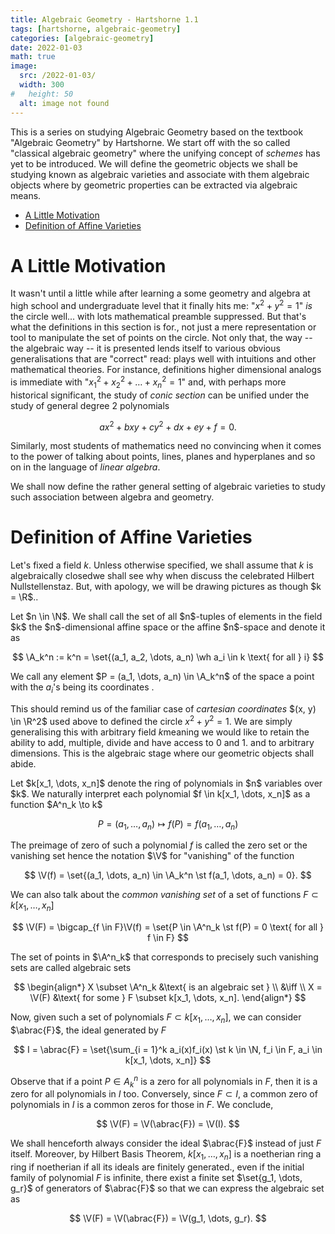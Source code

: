 ```yaml
---
title: Algebraic Geometry - Hartshorne 1.1
tags: [hartshorne, algebraic-geometry]
categories: [algebraic-geometry]
date: 2022-01-03
math: true
image: 
  src: /2022-01-03/
  width: 300
#   height: 50
  alt: image not found
---
```


This is a series on studying Algebraic Geometry based on the textbook "Algebraic Geometry" by Hartshorne. We start off with the so called "classical algebraic geometry" where the unifying concept of _schemes_ has yet to be introduced. We will define the geometric objects we shall be studying known as algebraic varieties and associate with them algebraic objects where by geometric properties can be extracted via algebraic means. 

- [A Little Motivation](#a-little-motivation)
- [Definition of Affine Varieties](#definition-of-affine-varieties)

# A Little Motivation
It wasn't until a little while after learning a some geometry and algebra at high school and undergraduate level that it finally hits me: "$x^2 + y^2 = 1$" _is_ the circle<span sidenote> well... with lots mathematical preamble suppressed. But that's what the definitions in this section is for.</span>, not just a mere representation or tool to manipulate the set of points on the circle. Not only that, the way -- the algebraic way -- it is presented lends itself to various obvious generalisations that are "correct"<span sidenote> read: plays well with intuitions and other mathematical theories</span>. For instance, definitions higher dimensional analogs is immediate with "$x_1^2 + x_2^2 + \dots + x_n^2 = 1$" and, with perhaps more historical significant, the study of _conic section_ can be unified under the study of general degree 2 polynomials

$$
ax^2 + bxy + cy^2 + dx + ey + f = 0.
$$

Similarly, most students of mathematics need no convincing when it comes to the power of talking about points, lines, planes and hyperplanes and so on in the language of _linear algebra_. 

We shall now define the rather general setting of algebraic varieties to study such association between algebra and geometry. 

# Definition of Affine Varieties
Let's fixed a field $k$. Unless otherwise specified, we shall assume that $k$ is algebraically closed<span sidenote>we shall see why when discuss the celebrated Hilbert Nullstellenstaz. But, with apology, we will be drawing pictures as though $k = \R$.</span>. 

<div class=def>
Let $n \in \N$. We shall call the set of all $n$-tuples of elements in the field $k$ the <span def> $n$-dimensional affine space</span> or the <span def> affine $n$-space</span> and denote it as 

$$
\A_k^n := k^n = \set{(a_1, a_2, \dots, a_n) \wh a_i \in k \text{ for all } i}
$$

We call any element $P = (a_1, \dots, a_n) \in \A_k^n$ of the space a <span def> point </span> with the $a_i$'s being its <span def> coordinates </span>. 
</div>

This should remind us of the familiar case of _cartesian coordinates_ $(x, y) \in \R^2$ used above to defined the circle $x^2 + y^2 = 1$. We are simply generalising this with arbitrary field $k$<span sidenote>meaning we would like to retain the ability to add, multiple, divide and have access to $0$ and $1$.</span> and to arbitrary dimensions. This is the algebraic stage where our geometric objects shall abide. 

<div class=def>
Let $k[x_1, \dots, x_n]$ denote the <span def> ring of polynomials </span> in $n$ variables over $k$. We naturally interpret each polynomial $f \in k[x_1, \dots, x_n]$ as a function $A^n_k \to k$ 

$$
P = (a_1, \dots, a_n) \mapsto f(P) = f(a_1, \dots, a_n)
$$

The preimage of zero of such a polynomial $f$ is called the <span def> zero set </span> or the <span def> vanishing set </span><span sidenote> hence the notation $\V$ for "vanishing"</span> of the function

$$
\V(f) = \set{(a_1, \dots, a_n) \in \A_k^n \st f(a_1, \dots, a_n) = 0}.
$$

We can also talk about the _common vanishing set_ of a set of functions $F \subset k[x_1, \dots, x_n]$ 

$$
\V(F) = \bigcap_{f \in F}\V(f) = \set{P \in \A^n_k \st f(P) = 0 \text{ for all } f \in F}
$$

The set of points in $\A^n_k$ that corresponds to precisely such vanishing sets are called <span def> algebraic sets </span>

$$
\begin{align*}
X \subset \A^n_k &\text{ is an algebraic set } \\
&\iff \\
X = \V(F) &\text{ for some } F \subset k[x_1, \dots, x_n].
\end{align*}
$$

</div>

Now, given such a set of polynomials $F \subset k[x_1, \dots, x_n]$, we can consider $\abrac{F}$, the ideal generated by $F$

$$
I = \abrac{F} = \set{\sum_{i = 1}^k a_i(x)f_i(x) \st k \in \N, f_i \in F, a_i \in k[x_1, \dots, x_n]}
$$

Observe that if a point $P \in A^n_k$ is a zero for all polynomials in $F$, then it is a zero for all polynomials in $I$ too. Conversely, since $F \subset I$, a common zero of polynomials in $I$ is a common zeros for those in $F$. We conclude, 

$$
\V(F) = \V(\abrac{F}) = \V(I).
$$

We shall henceforth always consider the ideal $\abrac{F}$ instead of just $F$ itself. Moreover, by Hilbert Basis Theorem, $k[x_1, \dots, x_n]$ is a noetherian ring<span sidenote> a ring if noetherian if all its ideals are finitely generated.</span>, even if the initial family of polynomial $F$ is infinite, there exist a finite set $\set{g_1, \dots, g_r}$ of generators of $\abrac{F}$ so that we can express the algebraic set as 

$$
\V(F) = \V(\abrac{F}) = \V(g_1, \dots, g_r).
$$


<!-- 
# First Consequences



<div class=theorem>
Definition (Algebraic sets) 
Definition (Zariski topology) 
Definition (Affine Variety)
</div>
 
Proposition (First consequences of definitions)


Theorem (Hilbert Nullstellensatz)

Proposition (Irreducible iff prime ideal)



Examples 
 - Irreducible polynomial generates prime ideals



Definition (Affine coordinate ring) 

Definition (Noetherian topological spaces and rings)
Proposition (Reduction to irreducible components)

Definition (Dimension of a topological space)
Definition (Height of a prime ideal and dimension of a ring)
Proposition (Dimension of affine variety = dimension of its coordinate ring)



Exercises -->